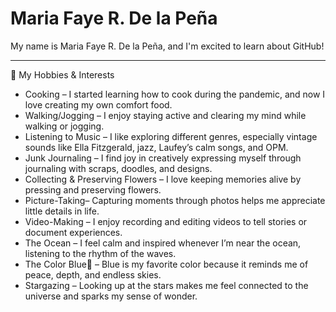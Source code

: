 # Maria Faye R. De la Peña  

My name is Maria Faye R. De la Peña, and I'm excited to learn about GitHub!  

---

🌟 My Hobbies & Interests  

- Cooking – I started learning how to cook during the pandemic, and now I love creating my own comfort food.  
- Walking/Jogging – I enjoy staying active and clearing my mind while walking or jogging.  
- Listening to Music – I like exploring different genres, especially vintage sounds like Ella Fitzgerald, jazz, Laufey’s calm songs, and OPM.  
- Junk Journaling – I find joy in creatively expressing myself through journaling with scraps, doodles, and designs.  
- Collecting & Preserving Flowers – I love keeping memories alive by pressing and preserving flowers.  
- Picture-Taking– Capturing moments through photos helps me appreciate little details in life.  
- Video-Making – I enjoy recording and editing videos to tell stories or document experiences.  
- The Ocean – I feel calm and inspired whenever I’m near the ocean, listening to the rhythm of the waves.  
- The Color Blue💙 – Blue is my favorite color because it reminds me of peace, depth, and endless skies.  
- Stargazing – Looking up at the stars makes me feel connected to the universe and sparks my sense of wonder.  
